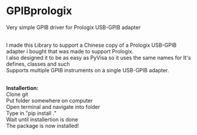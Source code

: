 # GPIBprologix
Very simple GPIB driver for Prologix USB-GPIB adapter

<br>I made this Library to support a Chinese copy of a Prologix USB-GPIB adapter i bought that was made to support Prologix.
<br>I also designed it to be as easy as PyVisa so it uses the same names for It's defines, classes and such
<br>Supports multiple GPIB instruments on a single USB-GPIB adapter. 

<br><b>Installertion:</b>
<br>Clone git
<br>Put folder somewhere on computer
<br>Open terminal and navigate into folder
<br>Type in "pip install ." 
<br>Wait until installertion is done
<br>The package is now installed!
